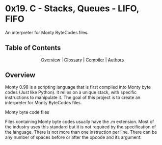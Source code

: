 <p align="center">
<h1>0x19. C - Stacks, Queues - LIFO, FIFO</h1>
An interpreter for Monty ByteCodes files.</p>
  
<h2>Table of Contents</h2>
<p align="center">
<a href="#overview">Overview</a> | <a href="#glossary">Glossary</a> | <a href="#compilers">Compiler</a> | <a href="#authors">Authors</a>
</p>

<p align="center">
<h2>Overview</h2> </p>
Monty 0.98 is a scripting language that is first compiled into Monty byte codes (Just like Python). It relies on a unique stack, with specific instructions to manipulate it. The goal of this project is to create an interpreter for Monty ByteCodes files.

Monty byte code files

Files containing Monty byte codes usually have the .m extension. Most of the industry uses this standard but it is not required by the specification of the language. There is not more than one instruction per line. There can be any number of spaces before or after the opcode and its argument:
